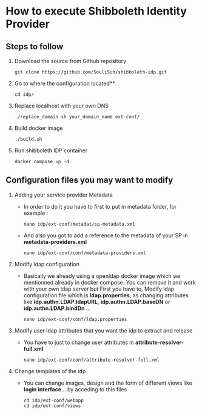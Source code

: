 # How to execute Shibboleth Identity Provider
## Steps to follow
1. Download the source from Github repository
   ```
   git clone https://github.com/SouliSun/shibboleth-idp.git
    ```
2. Go to where the configuration located**
   ```
   cd idp/
   ```
3. Replace localhost with your own DNS
   ```
   ./replace_domain.sh your_domain_name ext-conf/
   ```
4. Build docker image
      ```
   ./build.sh
   ```
5. Run shibboleth IDP container
   ```
   docker compose up -d
   ```
## Configuration files you may want to modify
1. Adding your service provider Metadata
   
   - In order to do it you have to first to put in metadata folder, for example :
      ```
      nano idp/ext-conf/metadat/sp-metadata.xml
      ```
  
   - And also you got to add a reference to the metadata of your SP in **metadata-providers.xml**
      ```
      nano idp/ext-conf/conf/metadata-providers.xml
      ```
      
3. Modify ldap configuration
   - Basically we already using a openldap docker image which we mentionned already in docker compose. You can remove it and work with your own ldap server but First you have to, Modify ldap configuration file which is **ldap.properties**, as changing attributes like **idp.authn.LDAP.ldapURL**, **idp.authn.LDAP.baseDN** or **idp.authn.LDAP.bindDn** ...
       ```
      nano idp/ext-conf/conf/ldap.properties
      ```
       
4. Modify user ldap attributes that you want the idp to extract and release
   - You have to just to change user attributes in **attribute-resolver-full.xml**
     ```
     nano idp/ext-conf/conf/attribute-resolver-full.xml
     ```
     
5. Change templates of the idp
   - You can change images, design and the form of different views like **login interface**... by acceding to this files
     ```
     cd idp/ext-conf/webapp
     cd idp/ext-conf/views
      ```
     


